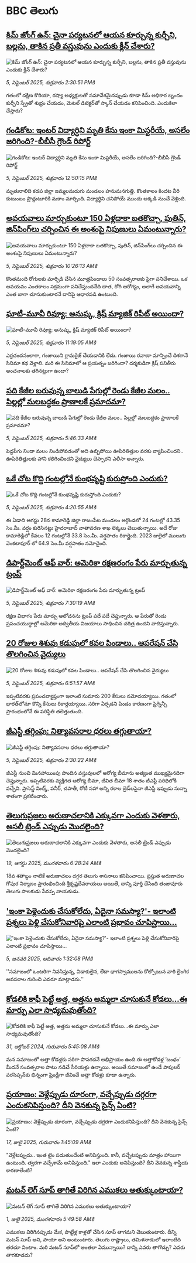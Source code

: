 # BBC తెలుగు## [కిమ్ జోంగ్ ఉన్: చైనా పర్యటనలో ఆయన కూర్చున్న కుర్చీని, బల్లను, తాకిన ప్రతీ వస్తువును ఎందుకు క్లీన్ చేశారు?](https://www.bbc.com/telugu/articles/cly13qx750po?at_medium=RSS&at_campaign=rss?at_campaign=githubrss)![కిమ్ జోంగ్ ఉన్: చైనా పర్యటనలో ఆయన కూర్చున్న కుర్చీని, బల్లను, తాకిన ప్రతీ వస్తువును ఎందుకు క్లీన్ చేశారు?](https://ichef.bbci.co.uk/ace/ws/240/cpsprodpb/ff4d/live/06a542c0-8a61-11f0-9cf6-cbf3e73ce2b9.jpg)_5, సెప్టెంబర్ 2025, శుక్రవారం 2:30:51 PMకి_గతంలో దక్షిణ కొరియా, రష్యా అధ్యక్షులతో సమావేశమైనప్పుడు కూడా కిమ్ అధికార బృందం కుర్చీని స్ప్రేతో శుభ్రం చేయడం, మెటల్ డిటెక్టర్‌తో స్కాన్ చేయడం కనిపించింది. ఎందుకిలా చేస్తారు?## [గండికోట: ఇంటర్ విద్యార్ధిని మృతి కేసు ఇంకా మిస్టరీయే, అసలేం జరిగింది?-బీబీసీ గ్రౌండ్ రిపోర్ట్](https://www.bbc.com/telugu/articles/c4g75053nlko?at_medium=RSS&at_campaign=rss?at_campaign=githubrss)![గండికోట: ఇంటర్ విద్యార్ధిని మృతి కేసు ఇంకా మిస్టరీయే, అసలేం జరిగింది?-బీబీసీ గ్రౌండ్ రిపోర్ట్](https://ichef.bbci.co.uk/ace/ws/240/cpsprodpb/1333/live/c4546090-8a56-11f0-95eb-d1da321bb996.png)_5, సెప్టెంబర్ 2025, శుక్రవారం 12:50:15 PMకి_మృతురాలిది కడప జిల్లా జమ్మలమడుగు మండలం హనుమనగుత్తి. కొంతకాలం కిందట వీరి కుటుంబం ప్రొద్దుటూరికి మకాం మార్చింది. విద్యార్థిని చనిపోయే ముందు అక్కడి నుంచే వెళ్లింది.## [అవయవాలు మార్చుకుంటూ 150 ఏళ్లదాకా బతకొచ్చా, పుతిన్, జిన్‌పింగ్‌లు చర్చించిన ఈ అంశంపై నిపుణులు ఏమంటున్నారు?](https://www.bbc.com/telugu/articles/cgj147x7dg4o?at_medium=RSS&at_campaign=rss?at_campaign=githubrss)![అవయవాలు మార్చుకుంటూ 150 ఏళ్లదాకా బతకొచ్చా, పుతిన్, జిన్‌పింగ్‌లు చర్చించిన ఈ అంశంపై నిపుణులు ఏమంటున్నారు?](https://ichef.bbci.co.uk/ace/ws/240/cpsprodpb/de08/live/9bf91550-8a29-11f0-b917-03bcebef22ec.jpg)_5, సెప్టెంబర్ 2025, శుక్రవారం 10:26:13 AMకి_కొంతమంది రోగులకు  మార్పిడి చేసిన మూత్రపిండాలు 50 సంవత్సరాలకు పైగా పనిచేశాయి. ఒక అవయవం ఎంతకాలం సక్రమంగా పనిచేస్తుందనేది దాత,  రోగి ఆరోగ్యం, అలాగే అవయవాన్ని ఎంత బాగా చూసుకుంటారనే దానిపై ఆధారపడి ఉంటుంది.## [ఘాటీ-మూవీ రివ్యూ: అనుష్క, క్రిష్ మ్యాజిక్ రిపీట్ అయిందా? ](https://www.bbc.com/telugu/articles/c4gj498m529o?at_medium=RSS&at_campaign=rss?at_campaign=githubrss)![ఘాటీ-మూవీ రివ్యూ: అనుష్క, క్రిష్ మ్యాజిక్ రిపీట్ అయిందా? ](https://ichef.bbci.co.uk/ace/ws/240/cpsprodpb/0e88/live/1233b670-8a49-11f0-94f4-77b666520245.jpg)_5, సెప్టెంబర్ 2025, శుక్రవారం 11:19:05 AMకి_ఎర్ర‌చంద‌నంలాగా, గంజాయిని గ్లామ‌రైజ్ చేయ‌డానికి లేదు. గంజాయి ర‌వాణా మాన్పించే దిశ‌గానే సినిమా క‌థ వెళ్లాలి. మరి ఈ సినిమాలో ఆ ప్రయత్నం జరిగిందా? దర్శకుడిగా క్రిష్ పనితీరు అంచనాలకు తగినట్లుగా ఉందా?## [పది కేజీల బరువున్న బాలుడి పేగుల్లో రెండు కేజీల మలం.. పిల్లల్లో మలబద్ధకం ప్రాణాలకే ప్రమాదమా?](https://www.bbc.com/telugu/articles/cp98r9mze82o?at_medium=RSS&at_campaign=rss?at_campaign=githubrss)![పది కేజీల బరువున్న బాలుడి పేగుల్లో రెండు కేజీల మలం.. పిల్లల్లో మలబద్ధకం ప్రాణాలకే ప్రమాదమా?](https://ichef.bbci.co.uk/ace/ws/240/cpsprodpb/dd7d/live/f407d700-89f6-11f0-8b89-63b65a725c79.jpg)_5, సెప్టెంబర్ 2025, శుక్రవారం 5:46:33 AMకి_పెద్దపేగు నిండా మలం నిండిపోవడంతో అది ఉబ్బిపోయి ఊపిరితిత్తుల వరకు వ్యాపించిందని.. ఊపిరితిత్తులకు హాని కలిగించిందని వైద్యులు చెప్పారని ఎలీసా అన్నారు.## [ఒకే చోట కొద్ది గంటల్లోనే కుంభవృష్టి కురుస్తోంది ఎందుకు?](https://www.bbc.com/telugu/articles/cq8e21x5zd5o?at_medium=RSS&at_campaign=rss?at_campaign=githubrss)![ఒకే చోట కొద్ది గంటల్లోనే కుంభవృష్టి కురుస్తోంది ఎందుకు?](https://ichef.bbci.co.uk/ace/ws/240/cpsprodpb/6c75/live/72d8a350-8a12-11f0-8f99-19d785a353af.jpg)_5, సెప్టెంబర్ 2025, శుక్రవారం 4:20:55 AMకి_ఈ ఏడాది ఆగస్టు 28న కామారెడ్డి జిల్లా రాజంపేట మండలం అర్గొండలో 24 గంటల్లో 43.35 సెం.మీ. వర్షం కురిసినట్టు హైదరాబాద్ వాతావరణ శాఖ లెక్కలు చెబుతున్నాయి.
అదే రోజు కామారెడ్డిలో కేవలం 12 గంటల్లోనే 33.8 సెం.మీ. వర్షపాతం రికార్డైంది.
2023 జులైలో ములుగు వెంకటాపూర్ లో 64.9 సెం.మీ వర్షపాతం నమోదైంది.## [డిపార్ట్‌మెంట్ ఆఫ్ వార్: అమెరికా రక్షణరంగం పేరు మార్చుతున్న ట్రంప్](https://www.bbc.com/telugu/articles/cly0v2xpzzpo?at_medium=RSS&at_campaign=rss?at_campaign=githubrss)![డిపార్ట్‌మెంట్ ఆఫ్ వార్: అమెరికా రక్షణరంగం పేరు మార్చుతున్న ట్రంప్](https://ichef.bbci.co.uk/ace/ws/240/cpsprodpb/0d9c/live/5bc510f0-8a25-11f0-b917-03bcebef22ec.jpg)_5, సెప్టెంబర్ 2025, శుక్రవారం 7:30:19 AMకి_రక్షణ విభాగం పేరు మార్పు ఆలోచనను ట్రంప్ పదే పదే చెప్తున్నారు. ఆ పేరుతో రెండు ప్రపంచయుద్ధాల్లో అమెరికా అద్వితీయ విజయాలు సాధించిన చరిత్ర ఉందని వాదిస్తున్నారు.## [20 రోజుల శిశువు కడుపులో కవల పిండాలు.. ఆపరేషన్ చేసి తొలగించిన వైద్యులు](https://www.bbc.com/telugu/articles/c4gklzwl4wdo?at_medium=RSS&at_campaign=rss?at_campaign=githubrss)![20 రోజుల శిశువు కడుపులో కవల పిండాలు.. ఆపరేషన్ చేసి తొలగించిన వైద్యులు](https://ichef.bbci.co.uk/ace/ws/240/cpsprodpb/7e89/live/d6d2ce80-8a03-11f0-84c8-99de564f0440.jpg)_5, సెప్టెంబర్ 2025, శుక్రవారం 6:51:57 AMకి_ఇప్పటివరకు ప్రపంచవ్యాప్తంగా ఇలాంటి సుమారు 200 కేసులు నమోదయ్యాయి. గతంలో భారత్‌లోనూ కొన్ని కేసులు రికార్డయ్యాయి. 
సరిగా ఏర్పడని పిండం కారణంగా ప్రెగ్నెన్సీ ప్రారంభంలోనే ఈ పరిస్థితి తలెత్తుతుంది.## [జీఎస్టీ తగ్గింపు: నిత్యావసరాల ధరలు తగ్గుతాయా?](https://www.bbc.com/telugu/articles/cn4w93pe35ko?at_medium=RSS&at_campaign=rss?at_campaign=githubrss)![జీఎస్టీ తగ్గింపు: నిత్యావసరాల ధరలు తగ్గుతాయా?](https://ichef.bbci.co.uk/ace/ws/240/cpsprodpb/1327/live/23bb8340-8991-11f0-898f-d5f571305c23.jpg)_5, సెప్టెంబర్ 2025, శుక్రవారం 2:30:22 AMకి_జీఎస్టీ నుంచి మినహాయింపు పొందిన వస్తువులలో ఆరోగ్య బీమాను అత్యంత ముఖ్యమైనదిగా చెప్తున్నారు. ఇప్పటివరకు వ్యక్తిగత ఆరోగ్య బీమా, జీవిత బీమా 18 శాతం జీఎస్టీ పరిధిలోకి వచ్చేవి. ప్రాసెస్డ్ మిల్క్, పనీర్, చపాతీ, రోటీ సహా అన్ని రకాల బ్రెడ్‌లపైనా జీఎస్టీ ఇప్పుడు సున్నా శాతంగా ప్రకటించారు.## [తెలుగుప్రజలు అరుణాచలానికి ఎక్కువగా ఎందుకు వెళతారు, అసలీ ట్రెండ్ ఎప్పుడు మొదలైంది? ](https://www.bbc.com/telugu/articles/c8jp32zrzxpo?at_medium=RSS&at_campaign=rss?at_campaign=githubrss)![తెలుగుప్రజలు అరుణాచలానికి ఎక్కువగా ఎందుకు వెళతారు, అసలీ ట్రెండ్ ఎప్పుడు మొదలైంది? ](https://ichef.bbci.co.uk/ace/ws/240/cpsprodpb/cf2d/live/01932bf0-7d85-11f0-98a0-956f61945264.jpg)_19, ఆగస్టు 2025, మంగళవారం 6:28:24 AMకి_18వ శతాబ్దం నాటికే అరుణాచలం దగ్గర తెలుగు శాసనాలు కనిపించాయి. ప్రస్తుత అరుణాచల గోపుర నిర్మాణం ప్రారంభించింది శ్రీకృష్ణదేవరాయలు అయితే, దాన్ని పూర్తి చేసింది తంజావూరు తెలుగు పాలకుడు సేవప్ప నాయకుడు.## ['ఇంకా పెళ్లెందుకు చేసుకోలేదు, ఏదైనా సమస్యా?'- ఇలాంటి ప్రశ్నలు పెళ్లి చేసుకోనివారిపై ఎలాంటి ప్రభావం చూపిస్తాయి... ](https://www.bbc.com/telugu/articles/cgq1w3lz7yyo?at_medium=RSS&at_campaign=rss?at_campaign=githubrss)!['ఇంకా పెళ్లెందుకు చేసుకోలేదు, ఏదైనా సమస్యా?'- ఇలాంటి ప్రశ్నలు పెళ్లి చేసుకోనివారిపై ఎలాంటి ప్రభావం చూపిస్తాయి... ](https://ichef.bbci.co.uk/ace/ws/240/cpsprodpb/f6de/live/72c94a60-cb3e-11ef-87df-d575b9a434a4.jpg)_5, జనవరి 2025, ఆదివారం 1:32:08 PMకి_''సమాజంలో ఒంటరిగా నివసిస్తున్న, విడాకులైన, లేదా భాగస్వాములను కోల్పోయిన వారి లైంగిక అవసరాల గురించి ఎవరూ మాట్లాడరు.''## [కోడలికి కాఫీ పెట్టే అత్త, అత్తను అమ్మలా చూసుకునే కోడలు...ఈ మార్పు ఎలా సాధ్యమవుతోంది?](https://www.bbc.com/telugu/articles/c1l41zl8el2o?at_medium=RSS&at_campaign=rss?at_campaign=githubrss)![కోడలికి కాఫీ పెట్టే అత్త, అత్తను అమ్మలా చూసుకునే కోడలు...ఈ మార్పు ఎలా సాధ్యమవుతోంది?](https://ichef.bbci.co.uk/ace/ws/240/cpsprodpb/2b61/live/9176a6d0-8b0e-11ef-a81b-b1eda9741da3.jpg)_31, అక్టోబర్ 2024, గురువారం 5:45:08 AMకి_మన సమాజంలో అత్తా కోడళ్లకు సరిగా పొసగదనే అభిప్రాయం ఉంది.ఈ అత్తాకోడళ్ల ‘బంధం’ మీదనే సంవత్సరాల పాటు నడిచే సీరియళ్లు ఉన్నాయి. అయితే సమాజంలో ఉండే పాపులర్ పరసెప్సన్‌కు భిన్నంగా ఫ్రెండ్లీగా జీవించే అత్తా కోడళ్లు కూడా ఉన్నారు.## [ప్రయాణం: వెళ్లేప్పుడు దూరంగా, వచ్చేప్పుడు దగ్గరగా ఎందుకనిపిస్తుంది? దీని వెనకున్న సైన్స్ ఏంటి?](https://www.bbc.com/telugu/articles/c0l4y727n1jo?at_medium=RSS&at_campaign=rss?at_campaign=githubrss)![ప్రయాణం: వెళ్లేప్పుడు దూరంగా, వచ్చేప్పుడు దగ్గరగా ఎందుకనిపిస్తుంది? దీని వెనకున్న సైన్స్ ఏంటి?](https://ichef.bbci.co.uk/ace/ws/240/cpsprodpb/054c/live/6957c010-62b0-11f0-8e78-11023c48a856.png)_17, జులై 2025, గురువారం 1:45:09 AMకి_"వెళ్లేటప్పుడు.. ఇంత టైం పడుతుందేంటి అనిపిస్తుంది. కానీ, వచ్చేటప్పుడు మాత్రం హాయిగా ఉంటుంది. త్వరగా వచ్చేశామే అనిపిస్తుంది." ఇలా ఎందుకు అనిపిస్తుంది? దీని వెనకున్న శాస్త్రీయ కారణాలేంటి?## [మటన్ లెగ్ సూప్ తాగితే విరిగిన ఎముకలు అతుక్కుంటాయా?](https://www.bbc.com/telugu/articles/c0l4g92j8kzo?at_medium=RSS&at_campaign=rss?at_campaign=githubrss)![మటన్ లెగ్ సూప్ తాగితే విరిగిన ఎముకలు అతుక్కుంటాయా?](https://ichef.bbci.co.uk/ace/ws/240/cpsprodpb/b31e/live/cce532c0-6d41-11f0-9462-bb509dc78127.jpg)_1, జులై 2025, మంగళవారం 5:49:58 AMకి_ఎముకలు విరిగినప్పుడు మేక, పొట్టేళ్ల కాళ్లతో చేసిన సూప్ తాగమని చెబుతుంటారు. దీన్ని మటన్ సూప్ అని, పాయా అని అంటుంటారు. తెలుగు రాష్ట్రాలు, తమిళనాడులో ఇలాంటిది తరచూ వింటాం. మరి మటన్ సూప్‌లో అంతలా ఏమున్నాయి? దాన్ని ఎవరు తాగొచ్చు? ఎవరు తాగకూడదు?